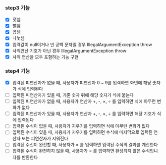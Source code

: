 ### step3 기능

- [x] 덧셈
- [x] 뺄셈
- [x] 곱셈
- [x] 나눗셈
- [x] 입력값이 null이거나 빈 공백 문자일 경우 IllegalArgumentException throw
- [x] 사칙연산 기호가 아닌 경우 IllegalArgumentException throw
- [x] 사칙 연산을 모두 포함하는 기능 구현

### step4 기능
- [x] 입력된 피연산자가 없을 때, 사용자가 피연산자 0 ~ 9를 입력하면 화면에 해당 숫자가 식에 입력된다
- [ ] 입력된 피연산자가 있을 때, 기존 숫자 뒤에 해당 숫자가 식에 붙는다
- [ ] 입력된 피연산자가 없을 때, 사용자가 연산자 +, -, ×, ÷ 를 입력하면 식에 아무런 변화가 없다
- [ ] 입력된 피연산자가 있을 때, 사용자가 연산자 +, -, ×, ÷ 를 입력하면 해당 기호가 식에 입력된다
- [ ] 입력된 수식이 없을 때, 사용자가 지우기를 입력하면 식에 아무런 변화가 없다
- [ ] 입력된 수식이 있을 때, 사용자가 지우기를 입력하면 수식에 마지막으로 입력된 연산자 또는 피연산자가 지워진다
- [ ] 입력된 수신이 완전할 때, 사용자가 = 를 입력하면 입력된 수식의 결과를 계산한다
- [ ] 입력된 수식이 완전하지 않을 때, 사용자가 = 를 입력하면 완성되지 않은 수식입니다를 반환한다
